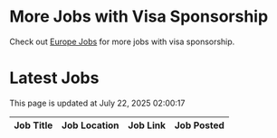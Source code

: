 # More Jobs with Visa Sponsorship

Check out [Europe Jobs](https://github.com/sureshparimi/europejobs#latest-jobs) for more jobs with visa sponsorship.

# Latest Jobs

This page is updated at July 22, 2025 02:00:17

| Job Title | Job Location | Job Link | Job Posted |
| --- | --- | --- | --- |
